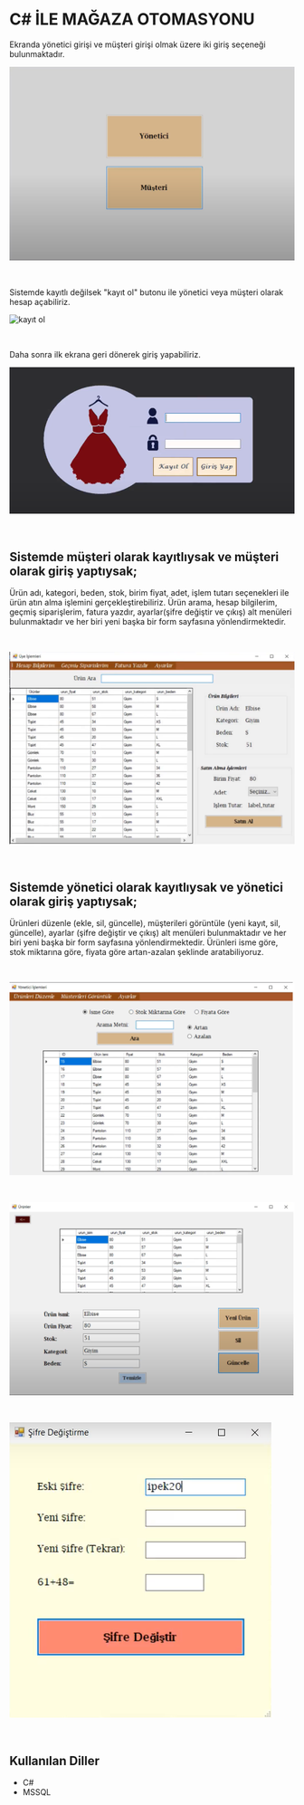 # C# İLE MAĞAZA OTOMASYONU
Ekranda yönetici girişi ve müşteri girişi olmak üzere iki giriş seçeneği bulunmaktadır.

![login secenegi](https://github.com/ipekcdk/magaza_otomasyonu/blob/main/images/login%20secenegi.png)

</br>

Sistemde kayıtlı değilsek "kayıt ol" butonu ile yönetici veya müşteri olarak hesap açabiliriz.

![kayıt ol](https://github.com/ipekcdk/magaza_otomasyonu/blob/main/images/kay%C4%B1t%20ol.png)

</br>

Daha sonra ilk ekrana geri dönerek giriş yapabiliriz.

![login](https://github.com/ipekcdk/magaza_otomasyonu/blob/main/images/login.png)

</br>

## Sistemde müşteri olarak kayıtlıysak ve müşteri olarak giriş yaptıysak;
Ürün adı, kategori, beden, stok, birim fiyat, adet, işlem tutarı seçenekleri ile ürün atın alma işlemini gerçekleştirebiliriz.
Ürün arama, hesap bilgilerim, geçmiş siparişlerim, fatura yazdır, ayarlar(şifre değiştir ve çıkış) alt menüleri bulunmaktadır ve her biri yeni başka bir form sayfasına yönlendirmektedir.

</br>

![musteri ekrani](https://github.com/ipekcdk/magaza_otomasyonu/blob/main/images/musteri%20ekrani.png)

</br>

## Sistemde yönetici olarak kayıtlıysak ve yönetici olarak giriş yaptıysak;
Ürünleri düzenle (ekle, sil, güncelle), müşterileri görüntüle (yeni kayıt, sil, güncelle), ayarlar (şifre değiştir ve çıkış) alt menüleri bulunmaktadır ve her biri yeni başka bir form sayfasına yönlendirmektedir.
Ürünleri isme göre, stok miktarına göre, fiyata göre artan-azalan şeklinde aratabiliyoruz.

</br>

![yonetici ekrani](https://github.com/ipekcdk/magaza_otomasyonu/blob/main/images/yonetici%20ekrani.png)

</br>

![yonetici2](https://github.com/ipekcdk/magaza_otomasyonu/blob/main/images/yonetici2.png)

</br>

![sifredegis](https://github.com/ipekcdk/magaza_otomasyonu/blob/main/images/sifredegis.png)

</br>

## Kullanılan Diller

- C# 
- MSSQL

</br>
